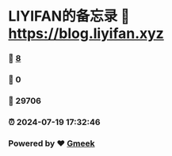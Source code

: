 # LIYIFAN的备忘录 :link: https://blog.liyifan.xyz 
### :page_facing_up: [8](https://blog.liyifan.xyz/tag.html) 
### :speech_balloon: 0 
### :hibiscus: 29706 
### :alarm_clock: 2024-07-19 17:32:46 
### Powered by :heart: [Gmeek](https://github.com/Meekdai/Gmeek)
